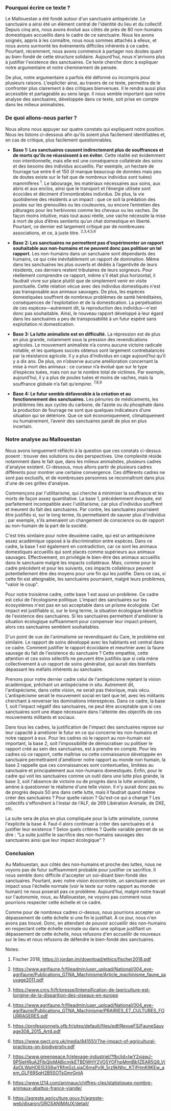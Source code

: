 
### Pourquoi écrire ce texte ?
Le Mallouestan a été fondé autour d'un sanctuaire antispéciste. Le sanctuaire a ainsi été un élément central de l'identité du lieu et du collectif. Depuis cinq ans, nous avons évolué aux côtés de près de 80 non-humains domestiques accueillis dans le cadre de ce sanctuaire. Nous les avons soignés, appris à les connaître, nous nous sommes attachés à elleux, et nous avons surmonté les événements difficiles inhérents à ce cadre. Pourtant, récemment, nous avons commencé à partager nos doutes quant au bien-fondé de cette structure solidaire. Aujourd'hui, nous n'arrivons plus à justifier l'existence des sanctuaires. Ce texte cherche donc à expliquer notre argumentaire et notre cheminement de pensée.

De plus, notre argumentaire a parfois été déformé ou incompris pour plusieurs raisons. L'expliciter ainsi, au travers de ce texte, permettra de le confronter plus clairement à des critiques bienvenues. Il le rendra aussi plus accessible et partageable au sens large. Il nous semble important que notre analyse des sanctuaires, développée dans ce texte, soit prise en compte dans les milieux animalistes.

### De quoi allons-nous parler ?
Nous allons nous appuyer sur quatre constats qui expliquent notre position. Nous les listons ci-dessous afin qu'ils soient plus facilement identifiables et, en cas de critique, plus facilement questionnables.

- **Base 1: Les sanctuaires causent indirectement plus de souffrances et de morts qu'ils ne réussissent à en éviter.** Cette réalité est évidemment non intentionnelle, mais elle est une conséquence collatérale des soins et des besoins des individus accueillis. Par exemple, un hectare de fourrage tue entre 6 et 150 
(il manque beaucoup de données mais peu de doutes existe sur le fait que de nombreux individus sont tuées) mammifères <sup>1</sup>. Le labourage, les matériaux nécessaires aux soins, aux abris et aux enclos, ainsi que le transport et l’énergie utilisée sont écocides et déciment d’innombrables individus. De plus, la vie quotidienne des résidents a un impact : que ce soit la prédation des poules sur les grenouilles ou les couleuvres, ou encore l’entretien des pâturages pour les herbivores comme les chevaux ou les vaches. De façon moins intuitive, mais tout aussi réelle, une vache nécessite la mise à mort de plus d’êtres sentients qu’un chat domestique en liberté. Pourtant, ce dernier est largement critiqué par de nombreuses associations, et ce, à juste titre. <sup>2,3,4,5,6</sup>

- **Base 2: Les sanctuaires ne permettent pas d’expérimenter un rapport souhaitable aux non-humains et ne peuvent donc pas politiser un tel rapport.** Les non-humains dans un sanctuaire sont dépendants des humains, ce qui crée inévitablement un rapport de domination. Même dans les sanctuaires les plus ouverts et dédiés à l’agentivité de leurs résidents, ces derniers restent tributaires de leurs soigneurs. Pour réellement comprendre ce rapport, même s'il était plus horizontal, il faudrait vivre sur place plutôt que de simplement venir en visite ponctuelle. Cette relation vécue avec des individus domestiqués n'est pas transposable aux animaux sauvages. De plus, les espèces domestiquées souffrent de nombreux problèmes de santé héréditaires, conséquences de l'exploitation et de la domestication. La perpétuation de ces espèces—autrement dit, la reproduction des individus—n'est donc pas souhaitable. Ainsi, le nouveau rapport développé à leur égard dans les sanctuaires a peu de transposabilité à un futur espéré sans exploitation ni domestication.

- **Base 3: La lutte animaliste est en difficulté.** La répression est de plus en plus grande, notamment sous la pression des revendications agricoles. Le mouvement animaliste n’a connu aucune victoire radicale notable, et les quelques succès obtenus sont largement contrebalancés par la résistance agricole. Il y a plus d’individus en cage aujourd’hui qu’il y a dix ans. De plus, on n’observe aucune amélioration concernant la mise à mort des animaux : ce curseur n’a évolué que sur le type d’espèces tuées, mais non sur le nombre total de victimes. Par exemple, aujourd’hui, il y a plus de poules tuées et moins de vaches, mais la souffrance globale n’a fait qu’empirer. <sup>7,8,9</sup>

- **Base 4: Le futur semble défavorable à la création et au fonctionnement des sanctuaires.** Les pénuries de médicaments, les problèmes liés aux cycles du carbone, de l’azote ou du phosphate dans la production de fourrage ne sont que quelques indicateurs d’une situation qui se détériore. Que ce soit économiquement, climatiquement ou humainement, l’avenir des sanctuaires paraît de plus en plus incertain.

### Notre analyse au Mallouestan
Nous avons longuement réfléchi à la question que ces constats ci-dessus posent : trouver des solutions ou des perspectives. Une complexité réside notamment dans le fait que, dans les milieux animalistes, plusieurs cadres d'analyse existent. Ci-dessous, nous allons partir de plusieurs cadres différents pour montrer une certaine convergence. Ces différents cadres ne sont pas exclusifs, et de nombreuses personnes se reconnaîtront dans plus d'une de ces grilles d'analyse.

Commençons par l'utilitarisme, qui cherche à minimiser la souffrance et les morts de façon assez quantitative. La base 1, précédemment évoquée, est parfaitement incompatible avec l'utilitarisme, car plus d'individus souffrent et meurent du fait des sanctuaires. Par contre, les sanctuaires pourraient être justifiés si, sur le long terme, ils permettaient de sauver plus d'individus ; par exemple, s'ils amenaient un changement de conscience ou de rapport au non-humain de la part de la société.

C'est très similaire pour notre deuxième cadre, qui est un antispécisme assez académique opposé à la discrimination entre espèces. Dans ce cadre, la base 1 est également en contradiction, car ce sont les animaux domestiques accueillis qui sont placés comme supérieurs aux animaux sauvages. Effectivement, on privilégie le bien-être des animaux accueillis dans le sanctuaire malgré les impacts collatéraux. Mais, comme pour le cadre précédent et pour les suivants, ces impacts collatéraux peuvent potentiellement être des moyens pour une fin qui les justifie. Dans ce cas, si cette fin est atteignable, les sanctuaires pourraient, malgré leurs problèmes, "valoir le coup".

Pour notre troisième cadre, cette base 1 est aussi un problème. Ce cadre est celui de l'écologisme politique. L'impact des sanctuaires sur les écosystèmes n'est pas en soi acceptable dans un prisme écologiste. Cet impact est justifiable si, sur le long terme, la situation écologique bénéficie de l'existence des sanctuaires. Si les sanctuaires permettent d'améliorer la situation écologique suffisamment pour compenser leur impact présent, alors ces sanctuaires semblent souhaitables.

D'un point de vue de l'animalisme se revendiquant du Care, le problème est similaire. Le rapport de soins développé avec les habitants est central dans ce cadre. Comment justifier le rapport écocidaire et meurtrier avec la faune sauvage du fait de l'existence du sanctuaire ? Cette empathie, cette attention et ces soins sélectifs ne peuvent être justifiés que si cela mène collectivement à un rapport de soins généralisé, qui aurait des bienfaits dépassant les méfaits inhérents au sanctuaire.

Prenons pour notre dernier cadre celui de l'antispécisme rejetant la vision académique, prêchant un antispécisme in situ. Autrement dit, l'antispécisme, dans cette vision, ne serait pas théorique, mais vécu. L'antispécisme serait le mouvement social en tant que tel, avec les militants cherchant à renverser les dominations interespèces. Dans ce cadre, la base 1, soit l'impact négatif des sanctuaires, ne peut être acceptable que si ces sanctuaires sont une étape nécessaire dans l'atteinte des objectifs de ces mouvements militants et sociaux.

Dans tous les cadres, la justification de l'impact des sanctuaires repose sur leur capacité à améliorer le futur en ce qui concerne les non-humains et notre rapport à eux. Pour les cadres où le rapport au non-humain est important, la base 2, soit l'impossibilité de démocratiser ou politiser le rapport créé au sein des sanctuaires, est à prendre en compte. Pour les cadres où ce rapport, cette maîtrise ou cette connaissance développée en sanctuaire permettraient d'améliorer notre rapport au monde non humain, la base 2 rappelle que ces connaissances sont contextuelles, limitées au sanctuaire et principalement aux non-humains domestiqués. Enfin, pour le cadre qui voit les sanctuaires comme un outil dans une lutte plus grande, la base 3, soit l'absence de victoire ou de progrès dans la lutte animaliste, amène à questionner le réalisme d'une telle vision. Il n'y aurait donc pas eu de progrès depuis 50 ans dans cette lutte, mais il faudrait quand même créer des sanctuaires ? Pour quelle raison ? Qu'est-ce qui a changé ? Les collectifs s'effondrent à l'instar de l'ALF, de 269 Libération Animale, de DXE, etc.

La suite sera de plus en plus compliquée pour la lutte animaliste, comme l'explicite la base 4. Faut-il alors continuer à créer des sanctuaires et à justifier leur existence ? Selon quels critères ? Quelle variable permet de se dire : "La suite justifie le sacrifice des non-humains sauvages des sanctuaires ainsi que leur impact écologique" ?

### Conclusion

Au Mallouestan, aux côtés des non-humains et proche des luttes, nous ne voyons pas de futur suffisamment probable pour justifier ce sacrifice. Il nous semble donc difficile d'accepter un soi-disant bien-fondé des sanctuaires. Pourtant, avec notre vision écocentriste, un sanctuaire avec un impact sous l'échelle normale (voir le texte sur notre rapport au monde humain) ne nous poserait pas ce problème. Aujourd'hui, malgré notre travail sur l'autonomie, nous, au Mallouestan, ne voyons pas comment nous pourrions respecter cette échelle et ce cadre.

Comme pour de nombreux cadres ci-dessus, nous pourrions accepter un dépassement de cette échelle si une fin le justifiait. À ce jour, nous n'en avons pas trouvé. Donc, en attendant de pouvoir accueillir des non-humains en respectant cette échelle normale ou dans une optique justifiant un dépassement de cette échelle, nous refusons d'en accueillir de nouveaux sur le lieu et nous refusons de défendre le bien-fondé des sanctuaires.

Notes:

1. Fischer 2018, https://r.jordan.im/download/ethics/fischer2018.pdf
2. https://www.agrifaune.fr/fileadmin/user_upload/National/004_eve-agrifaune/Publications_GTNA_Machinisme/Article_machinisme_faune_sauvage2011.pdf
3. https://www.cnrs.fr/fr/presse/lintensification-de-lagriculture-est-lorigine-de-la-disparition-des-oiseaux-en-europe
4. https://www.agrifaune.fr/fileadmin/user_upload/National/004_eve-agrifaune/Publications_GTNA_Machinisme/PRAIRIES_ET_CULTURES_FOURRAGERES.pdf
5. https://professionnels.ofb.fr/sites/default/files/pdf/RevueFS/FauneSauvage308_2015_Art4.pdf
6. https://www.gwct.org.uk/media/841551/The-impact-of-agricultural-practices-on-biodiversity.pdf

7. https://www.greenpeace.fr/elevage-industriel/?fbclid=IwY2xjawJ-9P5leHRuA2FlbQIxMABicmlkETBDWHY2VG5YOFhpMmtBb1ZEAR5Q9_Vi4qOLWqHOElS3S6wYRfmGzLsiaC6msPv9I_5rz9kNhc_KTjfHmK9KEw_aem_GLF69SqH2B5SOTsGmrGntA 
8. https://www.l214.com/animaux/chiffres-cles/statistiques-nombre-animaux-abattus-france-viande/ 
9. https://agreste.agriculture.gouv.fr/agreste-web/disaron/GROSANIMAUX/detail/ 